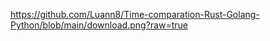 <img>https://github.com/Luann8/Time-comparation-Rust-Golang-Python/blob/main/download.png?raw=true<img>
